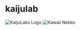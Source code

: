 # kaijulab
![KaijuLabs Logo](https://cdn.discordapp.com/attachments/472377836402114561/718104815481389167/unknown.png)
![Kawaii Nekko](https://media.giphy.com/media/RDsVYcAdutXbi/giphy.gif)
